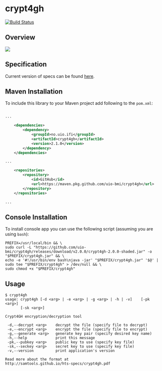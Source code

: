 # crypt4gh
[![Build Status](https://travis-ci.org/uio-bmi/crypt4gh.svg?branch=master)](https://travis-ci.org/uio-bmi/crypt4gh)
## Overview
![](https://habrastorage.org/webt/yn/y2/pk/yny2pkp68sccx1vbvmodz-hfpzm.png)

## Specification
Current version of specs can be found [here](http://samtools.github.io/hts-specs/crypt4gh.pdf).

## Maven Installation
To include this library to your Maven project add following to the `pom.xml`:

```xml

...

    <dependencies>
        <dependency>
            <groupId>no.uio.ifi</groupId>
            <artifactId>crypt4gh</artifactId>
            <version>2.1.0</version>
        </dependency>
    </dependencies>

...

    <repositories>
        <repository>
            <id>GitHub</id>
            <url>https://maven.pkg.github.com/uio-bmi/crypt4gh</url>
        </repository>
    </repositories>

...

```

## Console Installation
To install console app you can use the following script (assuming you are using `bash`):
```
PREFIX=/usr/local/bin && \
sudo curl -L "https://github.com/uio-bmi/crypt4gh/releases/download/v2.0.0/crypt4gh-2.0.0-shaded.jar" -o "$PREFIX/crypt4gh.jar" && \
echo -e '#!/usr/bin/env bash\njava -jar' "$PREFIX/crypt4gh.jar" '$@' | sudo tee "$PREFIX/crypt4gh" > /dev/null && \
sudo chmod +x "$PREFIX/crypt4gh"
```

## Usage
```
$ crypt4gh 
usage: crypt4gh [-d <arg> | -e <arg> | -g <arg> | -h | -v]    [-pk <arg>]
       [-sk <arg>]

Crypt4GH encryption/decryption tool

 -d,--decrypt <arg>    decrypt the file (specify file to decrypt)
 -e,--encrypt <arg>    encrypt the file (specify file to encrypt)
 -g,--generate <arg>   generate key pair (specify desired key name)
 -h,--help             print this message
 -pk,--pubkey <arg>    public key to use (specify key file)
 -sk,--seckey <arg>    secret key to use (specify key file)
 -v,--version          print application's version

Read more about the format at
http://samtools.github.io/hts-specs/crypt4gh.pdf
```
